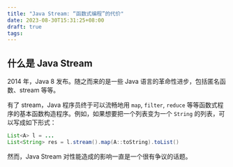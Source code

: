 ```yaml
---
title: "Java Stream: “函数式编程”的代价"
date: 2023-08-30T15:31:25+08:00
draft: true
tags:
---
```


## 什么是 Java Stream

2014 年，Java 8 发布。随之而来的是一些 Java 语言的革命性进步，包括匿名函数、stream 等等。

有了 stream，Java 程序员终于可以流畅地用 `map`, `filter`, `reduce` 等等函数式程序的基本函数构造程序。例如，如果想要把一个列表变为一个 `String` 的列表，可以写成如下形式：

```Java
List<A> l = ...
List<String> res = l.stream().map(A::toString).toList()
```

然而，Java Stream 对性能造成的影响一直是一个很有争议的话题。
